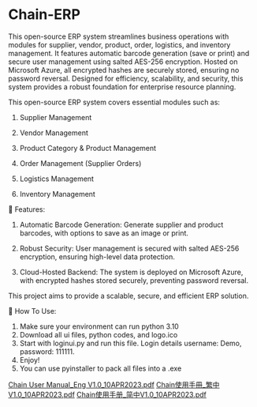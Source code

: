 # Chain-ERP
This open-source ERP system streamlines business operations with modules for supplier, vendor, product, order, logistics, and inventory management. It features automatic barcode generation (save or print) and secure user management using salted AES-256 encryption. Hosted on Microsoft Azure, all encrypted hashes are securely stored, ensuring no password reversal. Designed for efficiency, scalability, and security, this system provides a robust foundation for enterprise resource planning. 

This open-source ERP system covers essential modules such as:

1. Supplier Management

2. Vendor Management

3. Product Category & Product Management

4. Order Management (Supplier Orders)

5. Logistics Management

6. Inventory Management

🔹 Features:
1. Automatic Barcode Generation: Generate supplier and product barcodes, with options to save as an image or print.

2. Robust Security: User management is secured with salted AES-256 encryption, ensuring high-level data protection.

3. Cloud-Hosted Backend: The system is deployed on Microsoft Azure, with encrypted hashes stored securely, preventing password reversal.

This project aims to provide a scalable, secure, and efficient ERP solution. 

🔹 How To Use:
1. Make sure your environment can run python 3.10
2. Download all ui files, python codes, and logo.ico
3. Start with loginui.py and run this file. Login details username: Demo, password: 111111.
4. Enjoy!
5. You can use pyinstaller to pack all files into a .exe

[Chain User Manual_Eng V1.0_10APR2023.pdf](https://github.com/user-attachments/files/19406897/Chain.User.Manual_Eng.V1.0_10APR2023.pdf)
[Chain使用手冊_繁中V1.0_10APR2023.pdf](https://github.com/user-attachments/files/19406898/Chain._.V1.0_10APR2023.pdf)
[Chain使用手册_简中V1.0_10APR2023.pdf](https://github.com/user-attachments/files/19406899/Chain._.V1.0_10APR2023.pdf)
